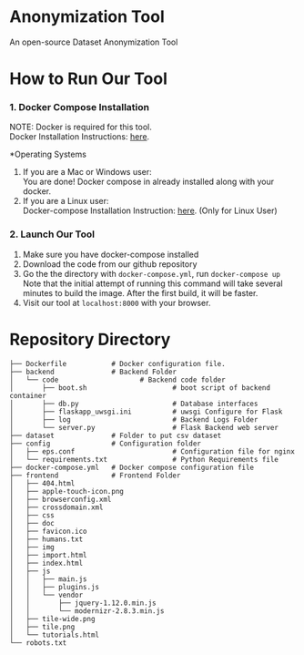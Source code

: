 # Anonymization Tool
An open-source Dataset Anonymization Tool

# How to Run Our Tool
### 1. Docker Compose Installation
NOTE: Docker is required for this tool.    
Docker Installation Instructions: [here](https://docs.docker.com/engine/installation/).  

*Operating Systems
1. If you are a Mac or Windows user:  
You are done! Docker compose in already installed along with your docker.  
2. If you are a Linux user:  
Docker-compose Installation Instruction: [here](https://docs.docker.com/compose/install/). (Only for Linux User)  

### 2. Launch Our Tool
1. Make sure you have docker-compose installed
2. Download the code from our github repository 
3. Go the the directory with `docker-compose.yml`, run `docker-compose up`
     Note that the initial attempt of running this command will take several minutes to build the image. After the first build, it will be faster.
4. Visit our tool at `localhost:8000` with your browser.

# Repository Directory
```
├── Dockerfile           # Docker configuration file.
├── backend				 # Backend Folder
│   └── code					# Backend code folder
│       ├── boot.sh						# boot script of backend container
│       ├── db.py		 				# Database interfaces
│       ├── flaskapp_uwsgi.ini		    # uwsgi Configure for Flask 
│       ├── log			 				# Backend Logs Folder
│       └── server.py 					# Flask Backend web server
├── dataset				 # Folder to put csv dataset
├── config				 # Configuration folder
│   ├── eps.conf						# Configuration file for nginx
│   └── requirements.txt  				# Python Requirements file  
├── docker-compose.yml   # Docker compose configuration file
├── frontend			 # Frontend Folder
│   ├── 404.html
│   ├── apple-touch-icon.png
│   ├── browserconfig.xml
│   ├── crossdomain.xml
│   ├── css
│   ├── doc
│   ├── favicon.ico
│   ├── humans.txt
│   ├── img
│   ├── import.html
│   ├── index.html
│   ├── js
│   │   ├── main.js
│   │   ├── plugins.js
│   │   └── vendor
│   │       ├── jquery-1.12.0.min.js
│   │       └── modernizr-2.8.3.min.js
│   ├── tile-wide.png
│   ├── tile.png
│   └── tutorials.html
└── robots.txt
```

